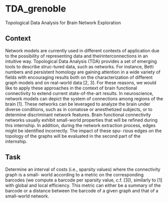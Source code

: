 # TDA_grenoble
Topological Data Analysis for Brain Network Exploration

## Context
Network models are currently used in different contexts of application due to the possibility of representing data and theirinterconnections in an intuitive way. Topological Data Analysis (TDA) provides a set of emerging tools to describe struc-tured data, such as networks. For instance, Betti numbers and persistent homology are gaining attention in a wide variety of fields with encouraging results both on the characterization of different graph models and on real-world data [2, 3]. For these reasons, we would like to apply these approaches in the context of brain functional connectivity to extend current state-of-the-art results. In neuroscience, network models can depict the system of connections among regions of the brain [1]. These networks can be leveraged to analyze the brain under diverse conditions, such as in comatose or anesthetized subjects, or to determine discriminant network features. Brain functional connectivity networks usually exhibit small-world properties that will be refined during this internship. In addition, during the network extraction process, edges might be identified incorrectly. The impact of these spu- rious edges on the topology of the graphs will be evaluated in the second part of the internship.

## Task
Determine an interval of costs (i.e., sparsity values) where the connectivity graph is a small- world according to a metric on the corresponding barcodes (we compute a barcode per sparsity value, c.f. [3]), similarly to [1] with global and local efficiency. This metric can either be a summary of the barcode or a distance between the barcode of a given graph and that of a small-world network.
